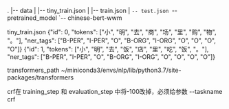 .
|-- data
|   |-- tiny_train.json
|   |-- train.json
|   `-- test.json
`-- pretrained_model
    `-- chinese-bert-wwm

tiny_train.json
{"id": 0, "tokens": ["小", "明", "去", "商", "场", "里", "购", "物", "。"], "ner_tags": ["B-PER", "I-PER", "O", "B-ORG", "I-ORG", "O", "O", "O", "O"]}
{"id": 1, "tokens": ["小", "明", "去", "饭", "店", "里", "吃", "饭", "。"], "ner_tags": ["B-PER", "I-PER", "O", "B-ORG", "I-ORG", "O", "O", "O", "O"]}

transformers_path
~/miniconda3/envs/nlp/lib/python3.7/site-packages/transformers

crf在 training_step 和 evaluation_step 中将-100改掉，必须给参数 --taskname crf